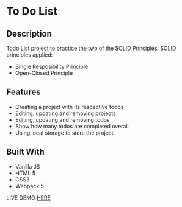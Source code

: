 # To Do List

## Description

Todo List project to practice the two of the SOLID Principles.
SOLID principles applied:

- Single Resposibility Principle
- Open-Closed Principle

## Features

- Creating a project with its respective todos
- Editing, updating and removing projects
- Editing, updating and removing todos
- Show how many todos are completed overall
- Using local storage to store the project

## Built With

- Vanilla JS
- HTML 5
- CSS3
- Webpack 5

LIVE DEMO [HERE](https://nefrodzv.github.io/to-do-list/)

